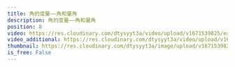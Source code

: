 ```yaml
---
title: 角的度量——角和量角
description: 角的度量——角和量角
position: 8
video: https://res.cloudinary.com/dtysyyt3a/video/upload/v1671539825/easymath/4年级上/03单元角的度量/txpiqzopz8ub0kdpasul.mp4
video_additional: https://res.cloudinary.com/dtysyyt3a/video/upload/v1671539851/easymath/4年级上/03单元角的度量/每课一题的解答视频/par35rjtdhmewsa05hav.mp4
thumbnail: https://res.cloudinary.com/dtysyyt3a/image/upload/v1671539827/easymath/4年级上/03单元角的度量/psyicqqnbg1jd3zvp5fp.png
is_free: False
---
```

